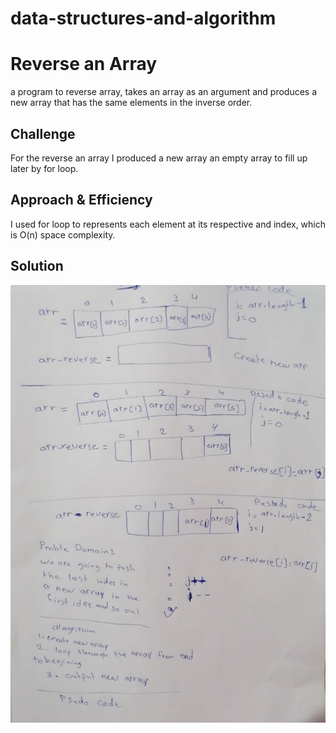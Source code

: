 # data-structures-and-algorithm

# Reverse an Array
a program to  reverse array, takes an array as an argument and produces a new array that has the same elements in the inverse order.

## Challenge
For the reverse an array I produced a new array an empty array to fill up later by for loop.

## Approach & Efficiency
I used for loop to represents each element at its respective and index, which is O(n) space complexity. 

## Solution
![whiteboard](./array-reverse.jpg)




